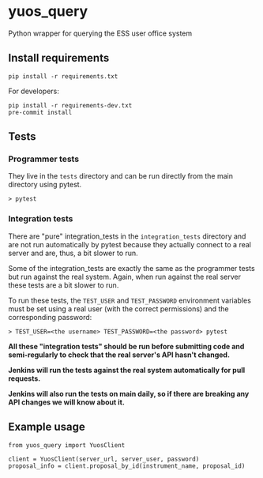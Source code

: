 # yuos_query
Python wrapper for querying the ESS user office system

## Install requirements
```
pip install -r requirements.txt
```

For developers:
```
pip install -r requirements-dev.txt
pre-commit install
```

## Tests
### Programmer tests
They live in the `tests` directory and can be run directly from the main directory using pytest.
```
> pytest
```

### Integration tests
There are "pure" integration_tests in the `integration_tests` directory and are not run automatically by pytest because they
actually connect to a real server and are, thus, a bit slower to run.

Some of the integration_tests are exactly the same as the programmer tests but run against the real system.
Again, when run against the real server these tests are a bit slower to run.

To run these tests, the `TEST_USER` and `TEST_PASSWORD` environment variables must be set using a real user (with the correct permissions) and the
corresponding password:

```
> TEST_USER=<the username> TEST_PASSWORD=<the password> pytest
```

**All these "integration tests" should be run before submitting code and semi-regularly to check that the real server's API hasn't changed.**

**Jenkins will run the tests against the real system automatically for pull requests.**

**Jenkins will also run the tests on main daily, so if there are breaking any API changes we will know about it.**

## Example usage

```
from yuos_query import YuosClient

client = YuosClient(server_url, server_user, password)
proposal_info = client.proposal_by_id(instrument_name, proposal_id)
```
